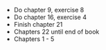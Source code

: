 - Do chapter 9, exercise 8
- Do chapter 16, exercise 4
- Finish chapter 21
- Chapters 22 until end of book
- Chapters 1 - 5
